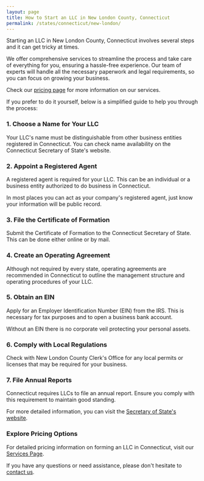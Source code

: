 ```yaml
---
layout: page
title: How to Start an LLC in New London County, Connecticut
permalink: /states/connecticut/new-london/
---
```


<p>Starting an LLC in New London County, Connecticut involves several steps and it can get tricky at times.</p>

<p>We offer comprehensive services to streamline the process and take care of everything for you, ensuring a hassle-free experience. Our team of experts will handle all the necessary paperwork and legal requirements, so you can focus on growing your business.</p>

<p>Check our <a href="/services/">pricing page</a> for more information on our services.</p>

<p>If you prefer to do it yourself, below is a simplified guide to help you through the process:</p>

<h3>1. Choose a Name for Your LLC</h3>
<p>Your LLC's name must be distinguishable from other business entities registered in Connecticut. You can check name availability on the Connecticut Secretary of State's website.</p>

<h3>2. Appoint a Registered Agent</h3>
<p>A registered agent is required for your LLC. This can be an individual or a business entity authorized to do business in Connecticut.</p>

<p>In most places you can act as your company's registered agent, just know your information will be public record.<p>

<h3>3. File the Certificate of Formation</h3>
<p>Submit the Certificate of Formation to the Connecticut Secretary of State. This can be done either online or by mail.</p>

<h3>4. Create an Operating Agreement</h3>
<p>Although not required by every state, operating agreements are recommended in Connecticut to outline the management structure and operating procedures of your LLC.</p>

<h3>5. Obtain an EIN</h3>
<p>Apply for an Employer Identification Number (EIN) from the IRS. This is necessary for tax purposes and to open a business bank account.</p>

<p>Without an EIN there is no corporate veil protecting your personal assets.</p>

<h3>6. Comply with Local Regulations</h3>
<p>Check with New London County Clerk's Office for any local permits or licenses that may be required for your business.</p>

<h3>7. File Annual Reports</h3>
<p>Connecticut requires LLCs to file an annual report. Ensure you comply with this requirement to maintain good standing.</p>

<p>For more detailed information, you can visit the <a href="https://portal.ct.gov/sots/business-services/bsd">Secretary of State's website</a>.</p>

<h3>Explore Pricing Options</h3>
<p>For detailed pricing information on forming an LLC in Connecticut, visit our <a href="/services/">Services Page</a>.</p>
<p>If you have any questions or need assistance, please don't hesitate to <a href="https://www.businessinitiative.org/contact/" target="_blank">contact us</a>.</p>
